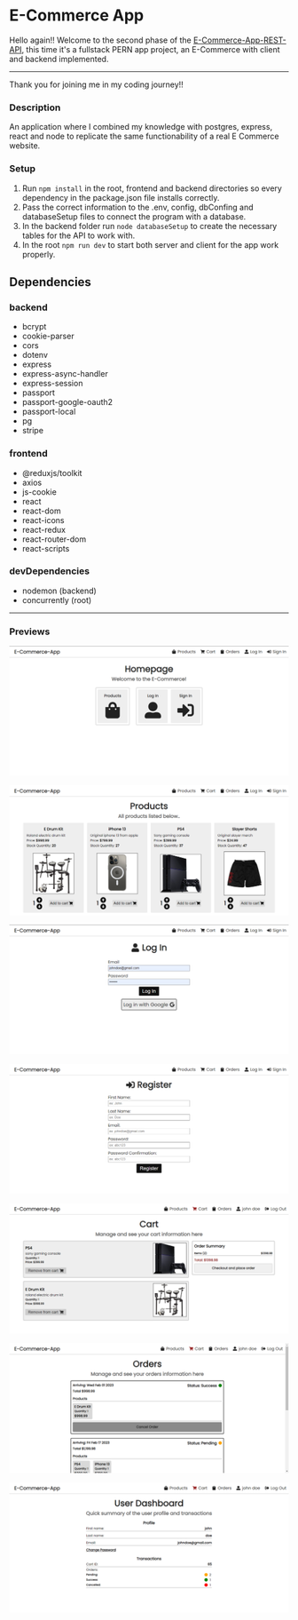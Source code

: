 # E-Commerce App

Hello again!! Welcome to the second phase of the [E-Commerce-App-REST-API](https://github.com/JuanIsturiz/E-Commerce-App-REST-API), this time it's a fullstack PERN app project, an E-Commerce with client and backend implemented.

---

Thank you for joining me in my coding journey!!

### Description

An application where I combined my knowledge with postgres, express, react and node to replicate the same functionability of a real E Commerce website.

### Setup

1. Run `npm install` in the root, frontend and backend directories so every dependency in the package.json file installs correctly.
2. Pass the correct information to the .env, config, dbConfing and databaseSetup files to connect the program with a database.
3. In the backend folder run `node databaseSetup` to create the necessary tables for the API to work with.
4. In the root `npm run dev` to start both server and client for the app work properly.

## Dependencies

### backend

- bcrypt
- cookie-parser
- cors
- dotenv
- express
- express-async-handler
- express-session
- passport
- passport-google-oauth2
- passport-local
- pg
- stripe

### frontend

- @reduxjs/toolkit
- axios
- js-cookie
- react
- react-dom
- react-icons
- react-redux
- react-router-dom
- react-scripts

### devDependencies

- nodemon (backend)
- concurrently (root)

---

### Previews

![App Preview Image 1](/assets/images/previews/preview-01.png "App Preview Image 1")

![App Preview Image 2](/assets/images/previews/preview-02.png "App Preview Image 2")

![App Preview Image 3](/assets/images/previews/preview-03.png "App Preview Image 3")

![App Preview Image 4](/assets/images/previews/preview-04.png "App Preview Image 4")

![App Preview Image 5](/assets/images/previews/preview-05.png "App Preview Image 5")

![App Preview Image 6](/assets/images/previews/preview-06.png "App Preview Image 6")

![App Preview Image 7](/assets/images/previews/preview-07.png "App Preview Image 7")
